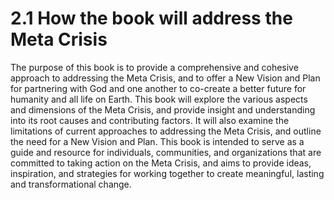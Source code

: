 # 2.1 How the book will address the Meta Crisis

The purpose of this book is to provide a comprehensive and cohesive approach to addressing the Meta Crisis, and to offer a New Vision and Plan for partnering with God and one another to co-create a better future for humanity and all life on Earth. This book will explore the various aspects and dimensions of the Meta Crisis, and provide insight and understanding into its root causes and contributing factors. It will also examine the limitations of current approaches to addressing the Meta Crisis, and outline the need for a New Vision and Plan. This book is intended to serve as a guide and resource for individuals, communities, and organizations that are committed to taking action on the Meta Crisis, and aims to provide ideas, inspiration, and strategies for working together to create meaningful, lasting and transformational change.